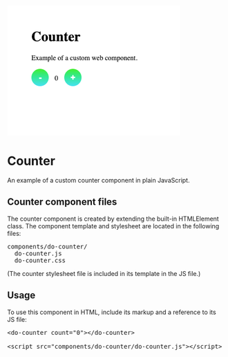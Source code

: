 <img src="images/screenshots/counter.png" alt="" style="margin: 0 auto; max-width: 100%;" />

# Counter

An example of a custom counter component in plain JavaScript.


## Counter component files

The counter component is created by extending the built-in HTMLElement class.
The component template and stylesheet are located in the following files:

<pre>
components/do-counter/
  do-counter.js
  do-counter.css
</pre>

(The counter stylesheet file is included in its template in the JS file.)


## Usage

To use this component in HTML, include its markup and a reference to
its JS file:

<pre>
&lt;do-counter count="0">&lt;/do-counter>

&lt;script src="components/do-counter/do-counter.js">&lt;/script>
</pre>
